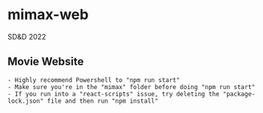 # mimax-web
SD&D 2022

## Movie Website
    - Highly recommend Powershell to "npm run start"
    - Make sure you're in the "mimax" folder before doing "npm run start"
    - If you run into a "react-scripts" issue, try deleting the "package-lock.json" file and then run "npm install"
